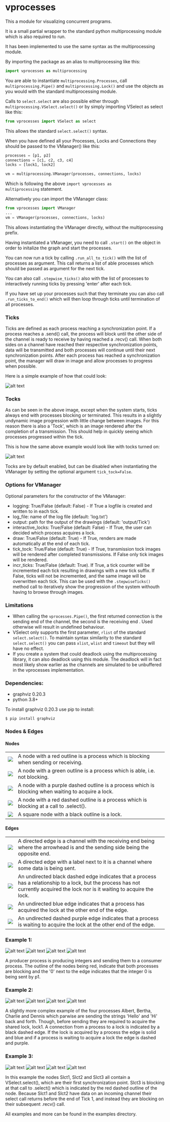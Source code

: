 # vprocesses
This a module for visualizing concurrent programs.

It is a small partial wrapper to the standard python multiprocessing module which is also required to run.

It has been implemented to use the same syntax as the multiprocessing module.

By importing the package as an alias to multiprocessing like this:
```python
import vprocesses as multiprocessing
```
You are able to instantiate <code>multiprocessing.Processes</code>, call <code>multiprocessing.Pipe()</code> and <code>multiprocessing.Lock()</code> and use the objects as you would with the standard multiprocessing module.

Calls to <code>select.select</code> are also possible either through <code>multiprocessing.VSelect.select()</code> or by simply importing VSelect as select like this:
```python
from vprocesses import VSelect as select
```
This allows the standard <code>select.select()</code> syntax.

When you have defined all your Processes, Locks and Connections they should be passed to the VManager() like this:
```python
processes = [p1, p2]
connections = [c1, c2, c3, c4]
locks = [lock1, lock2]

vm = multiprocessing.VManager(processes, connections, locks)
```
Which is following the above <code>import vprocesses as multiprocessing</code> statement.

Alternatively you can import the VManager class:
```python
from vprocesses import VManager
...
vm = VManager(processes, connections, locks)
```
This allows instantiating the VManager directly, without the multiprocessing prefix.

Having instantiated a VManager, you need to call <code>.start()</code> on the object in order to initalize the graph and start the processes.

You can now run a tick by calling <code>.run_all_to_tick()</code> with the list of processes as argument. This call returns a list of able processes which should be passed as argument for the next tick.

You can also call <code>.stepwise_ticks()</code> also with the list of processes to interactively running ticks by pressing 'enter' after each tick.

If you have set up your processes such that they terminate you can also call <code>.run_ticks_to_end()</code> which will then loop through ticks until termination of all processes.

### Ticks
Ticks are defined as each process reaching a synchronization point. If a process reaches a .send() call, the process will block until the other side of the channel is ready to receive by having reached a .recv() call. When both sides on a channel have reached their respective synchronization points, data will be transmitted and both processes will continue until their next synchronization points. After each process has reached a synchronization point, the manager will draw in image and allow processes to progress when possible.

Here is a simple example of how that could look:

![alt text](https://github.com/kbobkpop/vprocesses/blob/master/nodes_edges_images/simpleExampleTick.png?raw=true)

### Tocks
As can be seen in the above image, except when the system starts, ticks always end with processes blocking or terminated. This results in a slightly undynamic image progression with little change between images.
For this reason there is also a 'Tock', which is an image rendered after the completion of a transmission. This should help in quickly seeing which processes progressed within the tick.

This is how the same above example would look like with tocks turned on:

![alt text](https://github.com/kbobkpop/vprocesses/blob/master/nodes_edges_images/simpleExample.png?raw=true)

Tocks are by default enabled, but can be disabled when instantiating the VManager by setting the optional argument <code>tick_tock=False</code>.

### Options for VManager
Optional parameters for the constructor of the VManager:
 - logging: True/False (default: False) - If True a logfile is created and written to in each tick.
 - log_file: name of the log file (default: 'log.txt')
 - output: path for the output of the drawings (default: 'output/Tick')
 - interactive_locks: True/False (default: False) - If True, the user can decided which process acquires a lock.
 - draw: True/False (default: True) - If True, renders are made automatically at the end of each tick.
 - tick_tock: True/False (default: True) - If True, transmission tock images will be rendered after completed transmissions. If False only tick images will be rendered.
 - incr_ticks: True/False (default: True). If True, a tick counter will be incremented each tick resulting in drawings with a new tick suffix. If False, ticks will not be incremented, and the same image will be overwritten each tick. This can be used with the <code>.stepwiseTicks()</code> method call to iteratively show the progression of the system withouth having to browse through images.

### Limitations
 - When calling the <code>vprocesses.Pipe()</code>, <bold> the first returned connection is the sending end of the channel, the second is the receiving end </code>. Used otherwise will result in undefined behaviour.
 - VSelect only supports the first parameter, <code>rlist</code> of the standard <code>select.select()</code>. To maintain syntax similarity to the standard <code>select.select()</code> you can pass <code>xlist</code>, <code>wlist</code> and <code>timeout</code> but they will have no effect.
 - If you create a system that could deadlock using the multiprocessing library, it can also deadlock using this module. The deadlock will in fact most likely show earlier as the channels are simulated to be unbuffered in the vprocesses implementation.

### Dependencies:

- graphviz 0.20.3
- python 3.8+

To install graphviz 0.20.3 use pip to install:

<code>$ pip install graphviz</code>

### Nodes & Edges

#### Nodes
<table>
    <tr>
        <td><img style="float: left;" src="nodes_edges_images/red_node.png"></td>
        <td>A node with a red outline is a process which is blocking when sending or receiving.</td>
    </tr>
    <tr>
        <td><img style="float: left;" src="nodes_edges_images/green_node.png"></td>
        <td>A node with a green outline is a process which is able, i.e. not blocking.</td>
    </tr>
    <tr>
        <td><img style="float: left;" src="nodes_edges_images/purple_node.png"></td>
        <td>A node with a purple dashed outline is a process which is blocking when waiting to acquire a lock.</td>
    </tr>
    <tr>
        <td><img style="float: left;" src="nodes_edges_images/red_dashed_node.png"></td>
        <td>A node with a red dashed outline is a process which is blocking at a call to .select().</td>
    </tr>
    <tr>
        <td><img style="float: left;" src="nodes_edges_images/lock_node.png"></td>
        <td>A square node with a black outline is a lock.</td>
    </tr>
</table>

#### Edges
<table>
    <tr>
        <td><img style="float: left;" src="nodes_edges_images/edge_channel.png"></td>
        <td>A directed edge is a channel with the receiving end being where the arrowhead is and the sending side being the opposite end.</td>
    </tr>
    <tr>
        <td><img style="float: left;" src="nodes_edges_images/edge_data.png"></td>
        <td>A directed edge with a label next to it is a channel where some data is being sent.</td>
    </tr>
    <tr>
        <td><img style="float: left;" src="nodes_edges_images/black_dashed_edge.png"></td>
        <td>An undirected black dashed edge indicates that a process has a relationship to a lock, but the process has not currently acquired the lock nor is it waiting to acquire the lock. </td>
    </tr>
    <tr>
        <td><img style="float: left;" src="nodes_edges_images/blue_edge.png"></td>
        <td>An undirected blue edge indicates that a process has acquired the lock at the other end of the edge.</td>
    </tr>
    <tr>
        <td><img style="float: left;" src="nodes_edges_images/purple_edge.png"></td>
        <td>An undirected dashed purple edge indicates that a process is waiting to acquire the lock at the other end of the edge.</td>
    </tr>
</table>


### Example 1:

![alt text](https://github.com/kbobkpop/vprocesses/blob/master/examples/producerConsumer/0_Tock.png?raw=true)
![alt text](https://github.com/kbobkpop/vprocesses/blob/master/examples/producerConsumer/1_Tick.png?raw=true)
![alt text](https://github.com/kbobkpop/vprocesses/blob/master/examples/producerConsumer/1_Tock.png?raw=true)
![alt text](https://github.com/kbobkpop/vprocesses/blob/master/examples/producerConsumer/2_Tick.png?raw=true)

A producer process is producing integers and sending them to a consumer process. The outline of the nodes being red, indicate that both processes are blocking and the '0' next to the edge indicates that the integer 0 is being sent by p1.

### Example 2:

![alt text](https://github.com/kbobkpop/vprocesses/blob/master/examples/lockedPingPong/0_Tock.png?raw=true)
![alt text](https://github.com/kbobkpop/vprocesses/blob/master/examples/lockedPingPong/1_Tick.png?raw=true)
![alt text](https://github.com/kbobkpop/vprocesses/blob/master/examples/lockedPingPong/1_Tock.png?raw=true)
![alt text](https://github.com/kbobkpop/vprocesses/blob/master/examples/lockedPingPong/2_Tick.png?raw=true)

A slightly more complex example of the four processes Albert, Bertha, Charlie and Dennis which parwise are sending the strings 'Hello' and 'Hi' back and forth. Though, before sending they are required to acquire the shared lock, lock1. A connection from a process to a lock is indicated by a black dashed edge. If the lock is acquired by a process the edge is solid and blue and if a process is waiting to acquire a lock the edge is dashed and purple.

### Example 3:

![alt text](https://github.com/kbobkpop/vprocesses/blob/master/examples/complex/0_Tock.png?raw=true)
![alt text](https://github.com/kbobkpop/vprocesses/blob/master/examples/complex/1_Tick.png?raw=true)
![alt text](https://github.com/kbobkpop/vprocesses/blob/master/examples/complex/1_Tock.png?raw=true)
![alt text](https://github.com/kbobkpop/vprocesses/blob/master/examples/complex/2_Tick.png?raw=true)

In this example the nodes Slct1, Slct2 and Slct3 all contain a VSelect.select(), which are their first synchronization point. Slct3 is blocking at that call to .select() which is indicated by the red dashed outline of the node. Because Slct1 and Slct2 have data on an incoming channel their select call returns before the end of Tick 1, and instead they are blocking on their subsequent .recv() call.

All examples and more can be found in the examples directory.
